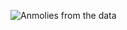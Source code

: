![Anmolies from the data](https://github.com/user-attachments/assets/cbd40d64-78cb-47e9-9e82-631170b6ff4a)
